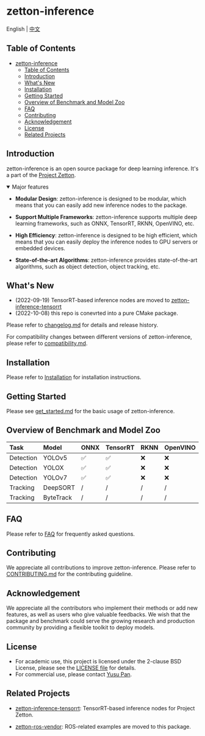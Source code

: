 # zetton-inference

English | [中文](README_zh-CN.md)

## Table of Contents

- [zetton-inference](#zetton-inference)
  - [Table of Contents](#table-of-contents)
  - [Introduction](#introduction)
  - [What's New](#whats-new)
  - [Installation](#installation)
  - [Getting Started](#getting-started)
  - [Overview of Benchmark and Model Zoo](#overview-of-benchmark-and-model-zoo)
  - [FAQ](#faq)
  - [Contributing](#contributing)
  - [Acknowledgement](#acknowledgement)
  - [License](#license)
  - [Related Projects](#related-projects)

## Introduction

zetton-inference is an open source package for deep learning inference. It's a part of the [Project Zetton](https://github.com/project-zetton).

<details open>
<summary>Major features</summary>

- **Modular Design**: zetton-inference is designed to be modular, which means that you can easily add new inference nodes to the package.

- **Support Multiple Frameworks**: zetton-inference supports multiple deep learning frameworks, such as ONNX, TensorRT, RKNN, OpenVINO, etc.

- **High Efficiency**: zetton-inference is designed to be high efficient, which means that you can easily deploy the inference nodes to GPU servers or embedded devices.

- **State-of-the-art Algorithms**: zetton-inference provides state-of-the-art algorithms, such as object detection, object tracking, etc.

</details>

## What's New

- (2022-09-19) TensorRT-based inference nodes are moved to [zetton-inference-tensorrt](https://github.com/project-zetton/zetton-inference-tensorrt)
- (2022-10-08) this repo is conevrted into a pure CMake package.

Please refer to [changelog.md](docs/en/changelog.md) for details and release history.

For compatibility changes between different versions of zetton-inference, please refer to [compatibility.md](docs/en/compatibility.md).

## Installation

Please refer to [Installation](docs/en/get_started.md) for installation instructions.

## Getting Started

Please see [get_started.md](docs/en/get_started.md) for the basic usage of zetton-inference.

## Overview of Benchmark and Model Zoo

| Task      | Model     | ONNX | TensorRT | RKNN | OpenVINO |
| :-------- | :-------- | :--- | :------- | :--- | :------- |
| Detection | YOLOv5    | ✅    | ✅        | ❌    | ❌        |
| Detection | YOLOX     | ✅    | ✅        | ❌    | ❌        |
| Detection | YOLOv7    | ✅    | ✅        | ❌    | ❌        |
| Tracking  | DeepSORT  | /    | /        | /    | /        |
| Tracking  | ByteTrack | /    | /        | /    | /        |

## FAQ

Please refer to [FAQ](docs/en/faq.md) for frequently asked questions.

## Contributing

We appreciate all contributions to improve zetton-inference. Please refer to [CONTRIBUTING.md](.github/CONTRIBUTING.md) for the contributing guideline.

## Acknowledgement

We appreciate all the contributors who implement their methods or add new features, as well as users who give valuable feedbacks.
We wish that the package and benchmark could serve the growing research and production community by providing a flexible toolkit to deploy models.

## License

- For academic use, this project is licensed under the 2-clause BSD License, please see the [LICENSE file](LICENSE) for details.
- For commercial use, please contact [Yusu Pan](mailto:xxdsox@gmail.com).

## Related Projects

- [zetton-inference-tensorrt](https://github.com/project-zetton/zetton-inference-tensorrt): TensorRT-based inference nodes for Project Zetton.

- [zetton-ros-vendor](https://github.com/project-zetton/zetton-ros-vendor):
ROS-related examples are moved to this package.
